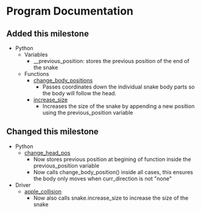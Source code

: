 # Program Documentation
## Added this milestone
- Python
  - Variables
    - __previous_position: stores the previous position of the end of the snake
  - Functions
    - [change_body_positions](https://github.com/alexpeters25/Python/blob/main/Implementation/Milestone%20Four/Images/change_body_positions.png)
      - Passes coordinates down the individual snake body parts so the body will follow the head.
    - [increase_size](https://github.com/alexpeters25/Python/blob/main/Implementation/Milestone%20Four/Images/increase_size.png)
      - Increases the size of the snake by appending a new position using the previous_position variable
## Changed this milestone
- Python
  - [change_head_pos](https://github.com/alexpeters25/Python/blob/main/Implementation/Milestone%20Four/Images/change_head_pos.png)
    - Now stores previous position at begining of function inside the previous_position variable
    - Now calls change_body_position() inside all cases, this ensures the body only moves when curr_direction is not "none"
- Driver
  - [apple_collision](https://github.com/alexpeters25/Python/blob/main/Implementation/Milestone%20Four/Images/apple_collision.png)
    - Now also calls snake.increase_size to increase the size of the snake
